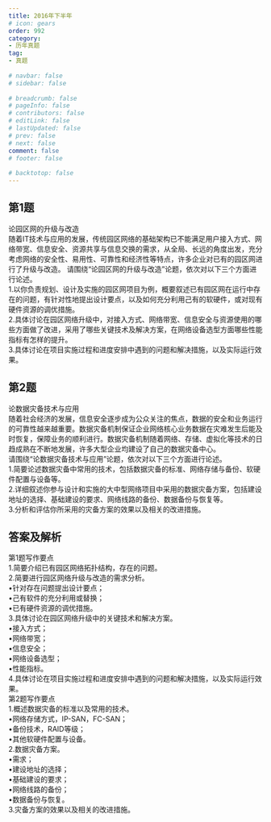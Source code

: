```yaml
---  
title: 2016年下半年  
# icon: gears  
order: 992  
category:  
- 历年真题  
tag:  
- 真题  
  
# navbar: false  
# sidebar: false  
  
# breadcrumb: false  
# pageInfo: false  
# contributors: false  
# editLink: false  
# lastUpdated: false  
# prev: false  
# next: false  
comment: false  
# footer: false  
  
# backtotop: false  
---  
```

## 第1题 ##

论园区网的升级与改造  
随着IT技术与应用的发展，传统园区网络的基础架构已不能满足用户接入方式、网络带宽、信息安全、资源共享与信息交换的需求，从全局、长远的角度出发，充分考虑网络的安全性、易用性、可靠性和经济性等特点，许多企业对已有的园区网进行了升级与改造。 请围绕“论园区网的升级与改造”论题，依次对以下三个方面进行论述。  
1.以你负责规划、设计及实施的园区网项目为例，概要叙述已有园区网在运行中存在的问题，有针对性地提出设计要点，以及如何充分利用己有的软硬件，或对现有硬件资源的调优措施。  
2.具体讨论在园区网络升级中，对接入方式、网络带宽、信息安全与资源使用的哪些方面做了改进，采用了哪些关键技术及解决方案，在网络设备选型方面哪些性能指标有怎样的提升。  
3.具体讨论在项目实施过程和进度安排中遇到的问题和解决措施，以及实际运行效果。  


## 第2题 ##

论数据灾备技术与应用  
随着社会经济的发展，信息安全逐步成为公众关注的焦点，数据的安全和业务运行的可靠性越来越重要。数据灾备机制保证企业网络核心业务数据在灾难发生后能及时恢复，保障业务的顺利进行。数据灾备机制随着网络、存储、虚拟化等技术的日趋成熟在不断地发展，许多大型企业均建设了自己的数据灾备中心。  
请围绕“论数据灾备技术与应用”论题，依次对以下三个方面进行论述。  
1.简要论述数据灾备中常用的技术，包括数据灾备的标准、网络存储与备份、软硬件配置与设备等。  
2.详细叙述你参与设计和实施的大中型网络项目中采用的数据灾备方案，包括建设地址的选择、基础建设的要求、网络线路的备份、数据备份与恢复等。  
3.分析和评估你所采用的灾备方案的效果以及相关的改进措施。  
  


## 答案及解析 ##

  

第1题写作要点  
1.简要介绍已有园区网络拓扑结构，存在的问题。  
2.简要进行园区网络升级与改造的需求分析。  
•针对存在问题提出设计要点；  
•己有软件的充分利用或替换；  
•已有硬件资源的调优措施。  
3.具体讨论在园区网络升级中的关键技术和解决方案。  
•接入方式；  
•网络带宽；  
•信息安全；  
•网络设备选型；  
•性能指标。  
4.具体讨论在项目实施过程和进度安排中遇到的问题和解决措施，以及实际运行效果。  
第2题写作要点  
1.概述数据灾备的标准以及常用的技术。  
•网络存储方式，IP-SAN，FC-SAN；  
•备份技术，RAID等级；  
•其他软硬件配置与设备。  
2.数据灾备方案。  
•需求；  
•建设地址的选择；  
•基础建设的要求；  
•网络线路的备份；  
•数据备份与恢复。  
3.灾备方案的效果以及相关的改进措施。  

